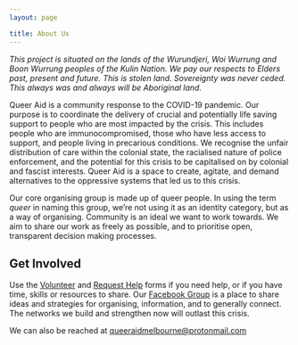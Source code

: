 ```yaml
---
layout: page

title: About Us
---
```


_This project is situated on the lands of the Wurundjeri, Woi Wurrung and Boon
Wurrung peoples of the Kulin Nation. We pay our respects to Elders past,
present and future. This is stolen land. Sovereignty was never ceded. This
always was and always will be Aboriginal land._

Queer Aid is a community response to the COVID-19 pandemic. Our purpose is to
coordinate the delivery of crucial and potentially life saving support to
people who are most impacted by the crisis. This includes people who are
immunocompromised, those who have less access to support, and people living in
precarious conditions. We recognise the unfair distribution of care within the
colonial state, the racialised nature of police enforcement, and the potential
for this crisis to be capitalised on by colonial and fascist interests. Queer
Aid is a space to create, agitate, and demand alternatives to the oppressive
systems that led us to this crisis.

Our core organising group is made up of queer people. In using the term _queer_
in naming this group, we’re not using it as an identity category, but as a way
of organising. Community is an ideal we want to work towards. We aim to share
our work as freely as possible, and to prioritise open, transparent decision
making processes.

## Get Involved

Use the
[Volunteer](https://docs.google.com/forms/d/e/1FAIpQLSdle5xUP33MnKjPo9KLsYVlBLY_QL7oBNM9GEmF2FWe59d1aA/viewform)
and [Request Help](https://docs.google.com/forms/d/e/1FAIpQLSdwshg98nDxFg_b8ItzRYRsymLe8uwHax8J8Q3ORedxgCIHOw/viewform)
forms if you need help, or if you have time, skills or resources to share. Our
[Facebook Group](https://www.facebook.com/groups/162278224778441/) is a place
to share ideas and strategies for organising, information, and to generally
connect. The networks we build and strengthen now will outlast this crisis.

We can also be reached at [queeraidmelbourne@protonmail.com](mailto:queeraidmelbourne@protonmail.com)

